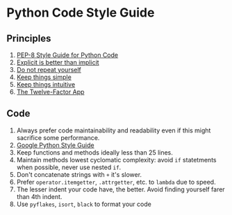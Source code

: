 # Python Code Style Guide

## Principles

1. [PEP-8 Style Guide for Python Code](https://www.python.org/dev/peps/pep-0008/)
1. [Explicit is better than implicit](https://www.python.org/dev/peps/pep-0020/)
1. [Do not repeat yourself](https://en.wikipedia.org/wiki/Don%27t_repeat_yourself)
1. [Keep things simple](https://en.wikipedia.org/wiki/KISS_principle)
1. [Keep things intuitive](https://en.wikipedia.org/wiki/Principle_of_least_astonishment)
1. [The Twelve-Factor App](https://12factor.net/)

## Code

1. Always prefer code maintainability and readability even if this might sacrifice some performance.
1. [Google Python Style Guide](https://google.github.io/styleguide/pyguide.html)
1. Keep functions and methods ideally less than 25 lines.
1. Maintain methods lowest cyclomatic complexity: avoid `if` statetments when possible, never use nested `if`.
1. Don't concatenate strings with `+` it's slower.
1. Prefer `operator.itemgetter`, `.attrgetter`, etc. to `lambda` due to speed.
1. The lesser indent your code have, the better. Avoid finding yourself farer than 4th indent.
1. Use `pyflakes`, `isort`, `black` to format your code


